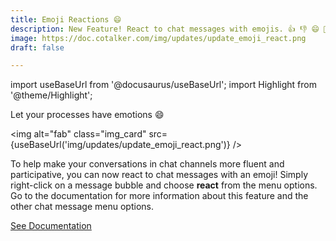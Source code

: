 ```yaml
---
title: Emoji Reactions 😄
description: New Feature! React to chat messages with emojis. 👍 👎 😄 🎉 😕 ❤️ 🚀 👀
image: https://doc.cotalker.com/img/updates/update_emoji_react.png
draft: false

---
```


import useBaseUrl from '@docusaurus/useBaseUrl'; 
import Highlight from '@theme/Highlight';


<div class="card-demo">
<div class="card">
<div class="card__header">

<span className="hero__subtitle">Let your processes have emotions 😄</span>

</div>
<div class="card__image">

<img alt="fab" class="img_card" src={useBaseUrl('img/updates/update_emoji_react.png')} />
<br/>

</div>
<div class="card__body">

To help make your conversations in chat channels more fluent and participative, you can now react to chat messages with an emoji! Simply right-click on a message bubble and choose **react** from the menu options. Go to the documentation for more information about this feature and the other chat message menu options.

</div>
<div class="card__footer">

<a class ="button button--secondary button--block" href="/docs/documentation/client/channels#chat-message-options">See Documentation</a>
<br/>

</div>
</div>
</div>
